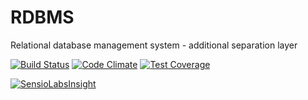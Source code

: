 # RDBMS
Relational database management system - additional separation layer

[![Build Status](https://travis-ci.org/managlea/rdbms.svg?branch=master)](https://travis-ci.org/managlea/rdbms)
[![Code Climate](https://codeclimate.com/github/managlea/RDBMS/badges/gpa.svg)](https://codeclimate.com/github/managlea/RDBMS)
[![Test Coverage](https://codeclimate.com/github/managlea/RDBMS/badges/coverage.svg)](https://codeclimate.com/github/managlea/RDBMS)

[![SensioLabsInsight](https://insight.sensiolabs.com/projects/597a8f82-e963-4bf4-854e-12f39155c4f6/big.png)](https://insight.sensiolabs.com/projects/597a8f82-e963-4bf4-854e-12f39155c4f6)

